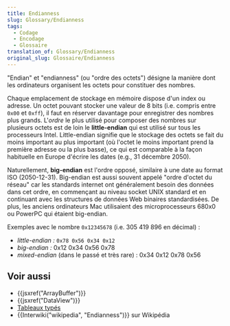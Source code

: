```yaml
---
title: Endianness
slug: Glossary/Endianness
tags:
  - Codage
  - Encodage
  - Glossaire
translation_of: Glossary/Endianness
original_slug: Glossaire/Endianness
---
```

"Endian" et "endianness" (ou "ordre des octets") désigne la manière dont les ordinateurs organisent les octets pour constituer des nombres.

Chaque emplacement de stockage en mémoire dispose d'un index ou adresse. Un octet pouvant stocker une valeur de 8 bits (i.e. compris entre `0x00` et `0xff`), il faut en réserver davantage pour enregistrer des nombres plus grands. L'_ordre_ le plus utilisé pour composer des nombres sur plusieurs octets est de loin le **little-endian** qui est utilisé sur tous les processeurs Intel. Little-endian signifie que le stockage des octets se fait du moins important au plus important (où l'octet le moins important prend la première adresse ou la plus basse), ce qui est comparable à la façon habituelle en Europe d'écrire les dates (e.g., 31 décembre 2050).

Naturellement, **big-endian** est l'ordre opposé, similaire à une date au format ISO (2050-12-31). Big-endian est aussi souvent appelé "ordre d'octet du réseau" car les standards internet ont généralement besoin des données dans cet ordre, en commençant au niveau socket UNIX standard et en continuant avec les structures de données Web binaires standardisées. De plus, les anciens ordinateurs Mac utilisaient des microprocesseurs 680x0 ou PowerPC qui étaient big-endian.

Exemples avec le nombre `0x12345678` (i.e. 305 419 896 en décimal) :

- *little-endian :*  `0x78 0x56 0x34 0x12`
- _big-endian :_ 0x12 0x34 0x56 0x78
- *mixed-endian* (dans le passé et très rare) : 0x34 0x12 0x78 0x56

## Voir aussi

- {{jsxref("ArrayBuffer")}}
- {{jsxref("DataView")}}
- [Tableaux typés](/fr/docs/Web/JavaScript/Tableaux_typés)
- {{Interwiki("wikipedia", "Endianness")}} sur Wikipédia
